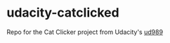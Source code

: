 # udacity-catclicked
Repo for the Cat Clicker project from Udacity's [ud989](https://br.udacity.com/course/javascript-design-patterns--ud989)
